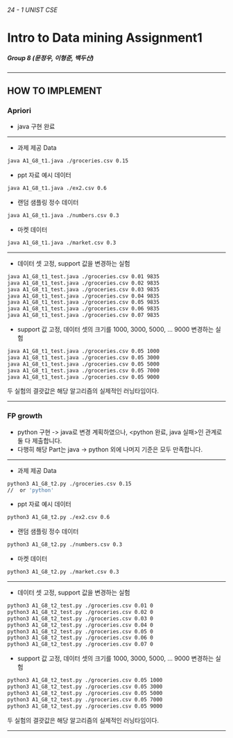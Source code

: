 ###### 24 - 1 UNIST CSE
# Intro to Data mining Assignment1
##### Group 8 (문정우, 이형준, 백두산)

***

## HOW TO IMPLEMENT

### Apriori
- java 구현 완료

---

- 과제 제공 Data
```bash
java A1_G8_t1.java ./groceries.csv 0.15
```
- ppt 자료 예시 데이터
```bash
java A1_G8_t1.java ./ex2.csv 0.6 
```
- 랜덤 샘플링 정수 데이터
```bash
java A1_G8_t1.java ./numbers.csv 0.3
```
- 마켓 데이터
```bash
java A1_G8_t1.java ./market.csv 0.3
```
---
- 데이터 셋 고정, support 값을 변경하는 실험
```bash
java A1_G8_t1_test.java ./groceries.csv 0.01 9835
java A1_G8_t1_test.java ./groceries.csv 0.02 9835
java A1_G8_t1_test.java ./groceries.csv 0.03 9835
java A1_G8_t1_test.java ./groceries.csv 0.04 9835
java A1_G8_t1_test.java ./groceries.csv 0.05 9835
java A1_G8_t1_test.java ./groceries.csv 0.06 9835
java A1_G8_t1_test.java ./groceries.csv 0.07 9835
```
- support 값 고정, 데이터 셋의 크기를 1000, 3000, 5000, ... 9000 변경하는 실험
```bash
java A1_G8_t1_test.java ./groceries.csv 0.05 1000
java A1_G8_t1_test.java ./groceries.csv 0.05 3000
java A1_G8_t1_test.java ./groceries.csv 0.05 5000
java A1_G8_t1_test.java ./groceries.csv 0.05 7000
java A1_G8_t1_test.java ./groceries.csv 0.05 9000
```
두 실험의 결괏값은 해당 알고리즘의 실제적인 러닝타임이다.

---

### FP growth
- python 구현 -> java로 변경 계획하였으나, <python 완료, java 실패>인 관계로 둘 다 제출합니다.
- 다행히 해당 Part는 java -> python 외에 나머지 기준은 모두 만족합니다.

---
- 과제 제공 Data
```bash
python3 A1_G8_t2.py ./groceries.csv 0.15
//  or 'python'
```
- ppt 자료 예시 데이터
```bash
python3 A1_G8_t2.py ./ex2.csv 0.6 
```
- 랜덤 샘플링 정수 데이터
```bash
python3 A1_G8_t2.py ./numbers.csv 0.3
```
- 마켓 데이터
```bash
python3 A1_G8_t2.py ./market.csv 0.3
```
---
- 데이터 셋 고정, support 값을 변경하는 실험
```bash
python3 A1_G8_t2_test.py ./groceries.csv 0.01 0
python3 A1_G8_t2_test.py ./groceries.csv 0.02 0
python3 A1_G8_t2_test.py ./groceries.csv 0.03 0
python3 A1_G8_t2_test.py ./groceries.csv 0.04 0
python3 A1_G8_t2_test.py ./groceries.csv 0.05 0
python3 A1_G8_t2_test.py ./groceries.csv 0.06 0
python3 A1_G8_t2_test.py ./groceries.csv 0.07 0
```
- support 값 고정, 데이터 셋의 크기를 1000, 3000, 5000, ... 9000 변경하는 실험
```bash
python3 A1_G8_t2_test.py ./groceries.csv 0.05 1000
python3 A1_G8_t2_test.py ./groceries.csv 0.05 3000
python3 A1_G8_t2_test.py ./groceries.csv 0.05 5000
python3 A1_G8_t2_test.py ./groceries.csv 0.05 7000
python3 A1_G8_t2_test.py ./groceries.csv 0.05 9000
```
두 실험의 결괏값은 해당 알고리즘의 실제적인 러닝타임이다.

---

